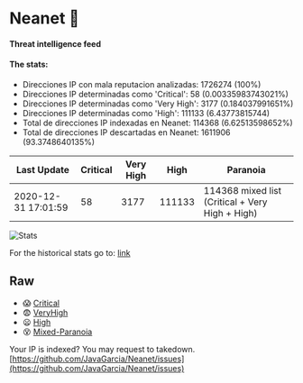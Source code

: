 # Neanet :hocho:
#### Threat intelligence feed
#### The stats:

- Direcciones IP con mala reputacion analizadas: 1726274 (100%)
- Direcciones IP determinadas como 'Critical':  58 (0.00335983743021%)
- Direcciones IP determinadas como 'Very High':  3177 (0.184037991651%)
- Direcciones IP determinadas como 'High':  111133 (6.43773815744)
- Total de direcciones IP indexadas en Neanet:  114368 (6.62513598652%)
- Total de direcciones IP descartadas en Neanet:  1611906 (93.3748640135%)

| Last Update | Critical | Very High | High | Paranoia |
| --- | --- | --- | --- | --- |
| 2020-12-31 17:01:59 | 58 | 3177 | 111133 | 114368 mixed list (Critical + Very High + High)|

![Stats](https://docs.google.com/spreadsheets/d/e/2PACX-1vSnaNMIXVabIpDJjufMlzH7poXnshF3mgd8Is1g9ytUEzVsP5my4Trn8f-xkoLLQ38xpL3HtmUexLo6/pubchart?oid=501124687&format=image)

For the historical stats go to: [link](/stats.csv)
## Raw
- :scream: [Critical](https://raw.githubusercontent.com/JavaGarcia/Neanet/master/blacklists/neanet_critical.txt)
- :fearful: [VeryHigh](https://raw.githubusercontent.com/JavaGarcia/Neanet/master/blacklists/neanet_veryHigh.txtt)
- :frowning: [High](https://raw.githubusercontent.com/JavaGarcia/Neanet/master/blacklists/neanet_high.txt)
- :dizzy_face: [Mixed-Paranoia](https://raw.githubusercontent.com/JavaGarcia/Neanet/master/blacklists/neanet_all.txt)


Your IP is indexed? You may request to takedown. [https://github.com/JavaGarcia/Neanet/issues](https://github.com/JavaGarcia/Neanet/issues)








































































































































































































































































































































































































































































































































































































































































































































































































































































































































































































































































































































































































































































































































































































































































































































































































































































































































































































































































































































































































































































































































































































































































































































































































































































































































































































































































































































































































































































































































































































































































































































































































































































































